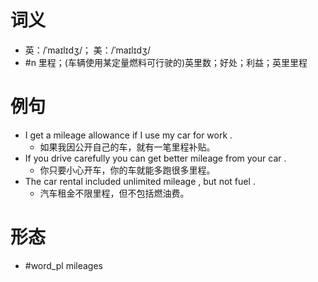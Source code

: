 # 词义
- 英：/ˈmaɪlɪdʒ/； 美：/ˈmaɪlɪdʒ/
- #n 里程；(车辆使用某定量燃料可行驶的)英里数；好处；利益；英里里程
# 例句
- I get a mileage allowance if I use my car for work .
	- 如果我因公开自己的车，就有一笔里程补贴。
- If you drive carefully you can get better mileage from your car .
	- 你只要小心开车，你的车就能多跑很多里程。
- The car rental included unlimited mileage , but not fuel .
	- 汽车租金不限里程，但不包括燃油费。
# 形态
- #word_pl mileages
